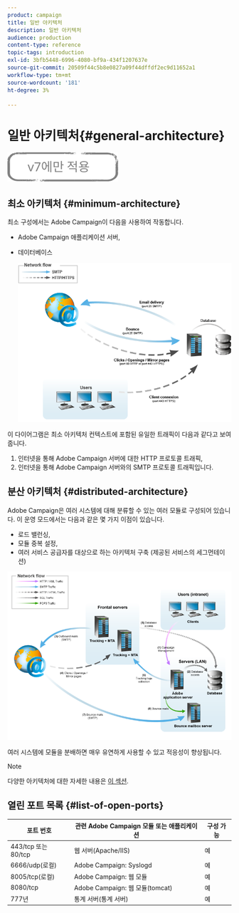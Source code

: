 ```yaml
---
product: campaign
title: 일반 아키텍처
description: 일반 아키텍처
audience: production
content-type: reference
topic-tags: introduction
exl-id: 3bfb5448-6996-4080-bf9a-434f1207637e
source-git-commit: 20509f44c5b8e0827a09f44dffdf2ec9d11652a1
workflow-type: tm+mt
source-wordcount: '181'
ht-degree: 3%

---
```


# 일반 아키텍처{#general-architecture}

![](../../assets/v7-only.svg)

## 최소 아키텍처 {#minimum-architecture}

최소 구성에서는 Adobe Campaign이 다음을 사용하여 작동합니다.

* Adobe Campaign 애플리케이션 서버,
* 데이터베이스

   ![](assets/formation_exploitation.png)

이 다이어그램은 최소 아키텍처 컨텍스트에 포함된 유일한 트래픽이 다음과 같다고 보여줍니다.

1. 인터넷을 통해 Adobe Campaign 서버에 대한 HTTP 프로토콜 트래픽,
1. 인터넷을 통해 Adobe Campaign 서버와의 SMTP 프로토콜 트래픽입니다.

## 분산 아키텍처 {#distributed-architecture}

Adobe Campaign은 여러 시스템에 대해 분류할 수 있는 여러 모듈로 구성되어 있습니다. 이 운영 모드에서는 다음과 같은 몇 가지 이점이 있습니다.

* 로드 밸런싱,
* 모듈 중복 설정,
* 여러 서비스 공급자를 대상으로 하는 아키텍처 구축 (제공된 서비스의 세그먼테이션)

![](assets/architecturerepartie.png)

여러 시스템에 모듈을 분배하면 매우 유연하게 사용할 수 있고 적응성이 향상됩니다.

>[!NOTE]
>
>다양한 아키텍처에 대한 자세한 내용은 [이 섹션](../../installation/using/general-architecture.md).

## 열린 포트 목록 {#list-of-open-ports}

| 포트 번호 | 관련 Adobe Campaign 모듈 또는 애플리케이션 | 구성 가능 |
|---|---|---|
| 443/tcp 또는 80/tcp | 웹 서버(Apache/IIS) | 예 |
| 6666/udp(로컬) | Adobe Campaign: Syslogd | 예 |
| 8005/tcp(로컬) | Adobe Campaign: 웹 모듈 | 예 |
| 8080/tcp | Adobe Campaign: 웹 모듈(tomcat) | 예 |
| 777년 | 통계 서버(통계 서버) | 예 |
